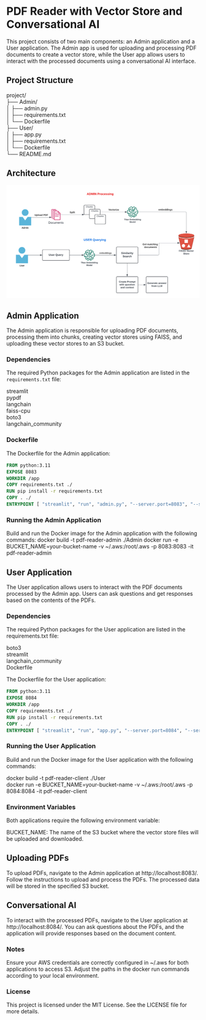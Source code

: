 # PDF Reader with Vector Store and Conversational AI

This project consists of two main components: an Admin application and a User application. The Admin app is used for uploading and processing PDF documents to create a vector store, while the User app allows users to interact with the processed documents using a conversational AI interface.

## Project Structure

project/ <br>
├── Admin/<br>
│ ├── admin.py<br>
│ ├── requirements.txt<br>
│ └── Dockerfile<br>
├── User/<br>
│ ├── app.py<br>
│ ├── requirements.txt<br>
│ └── Dockerfile<br>
└── README.md

## Architecture

![Architecture](architecture.png)

## Admin Application

The Admin application is responsible for uploading PDF documents, processing them into chunks, creating vector stores using FAISS, and uploading these vector stores to an S3 bucket.

### Dependencies

The required Python packages for the Admin application are listed in the `requirements.txt` file:

streamlit<br>
pypdf<br>
langchain<br>
faiss-cpu<br>
boto3<br>
langchain_community<br>


### Dockerfile

The Dockerfile for the Admin application:

```Dockerfile
FROM python:3.11
EXPOSE 8083
WORKDIR /app
COPY requirements.txt ./
RUN pip install -r requirements.txt
COPY . ./
ENTRYPOINT [ "streamlit", "run", "admin.py", "--server.port=8083", "--server.address=0.0.0.0" ]
```
### Running the Admin Application
Build and run the Docker image for the Admin application with the following commands:
docker build -t pdf-reader-admin ./Admin
docker run -e BUCKET_NAME=your-bucket-name -v ~/.aws:/root/.aws -p 8083:8083 -it pdf-reader-admin

## User Application
The User application allows users to interact with the PDF documents processed by the Admin app. Users can ask questions and get responses based on the contents of the PDFs.

### Dependencies
The required Python packages for the User application are listed in the requirements.txt file:

boto3<br>
streamlit<br>
langchain_community<br>
Dockerfile<br>

The Dockerfile for the User application:<br>

```Dockerfile (User)
FROM python:3.11
EXPOSE 8084
WORKDIR /app
COPY requirements.txt ./
RUN pip install -r requirements.txt
COPY . ./
ENTRYPOINT [ "streamlit", "run", "app.py", "--server.port=8084", "--server.address=0.0.0.0" ]
```

### Running the User Application
Build and run the Docker image for the User application with the following commands:

docker build -t pdf-reader-client ./User<br>
docker run -e BUCKET_NAME=your-bucket-name -v ~/.aws:/root/.aws -p 8084:8084 -it pdf-reader-client<br>

### Environment Variables
Both applications require the following environment variable:

BUCKET_NAME: The name of the S3 bucket where the vector store files will be uploaded and downloaded.<br>

## Uploading PDFs
To upload PDFs, navigate to the Admin application at http://localhost:8083/. Follow the instructions to upload and process the PDFs. The processed data will be stored in the specified S3 bucket.

## Conversational AI
To interact with the processed PDFs, navigate to the User application at http://localhost:8084/. You can ask questions about the PDFs, and the application will provide responses based on the document content.

### Notes
Ensure your AWS credentials are correctly configured in ~/.aws for both applications to access S3.
Adjust the paths in the docker run commands according to your local environment.

### License
This project is licensed under the MIT License. See the LICENSE file for more details.
